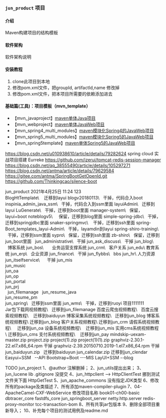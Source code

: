 ### `jun_product` 项目

#### 介绍
Maven构建项目的结构模板

#### 软件架构
软件架构说明

#### 安装教程
1. clone此项目到本地
2. 修改pom.xml文件，把groupId, artifactId,name 修改掉
3. 修改pom.xml文件，把本项目所需要的依赖添加进去

#### 基础篇(工具)：项目模板（mvn_template）
- 【mvn_javaproject】[maven单体Java项目](https://github.com/wujun728/mvn_template)
- 【mvn_webproject】[maven单体JavaWeb项目](https://github.com/wujun728/mvn_template)
- 【mvn_spring4_multi_modules】[maven模块化Spring4的JavaWeb项目](https://github.com/wujun728/mvn_template)
- 【mvn_spring5_multi_modules】[maven模块化Spring5的JavaWeb项目](https://github.com/wujun728/mvn_template)
- 【mvn_spring5template】[maven单体Spring5的JavaWeb项目](https://github.com/wujun728/mvn_template)


https://blog.csdn.net/u010938610/article/details/79282624
spring cloud 实战项目搭建
Eurreke
https://github.com/izerui/tomcat-redis-session-manager
https://blog.csdn.net/qq_38555490/article/details/105297271
https://blog.csdn.net/antma/article/details/79629584
https://gitee.com/antma/SpringBootGetOpenId.git
https://github.com/Thinkingcao/silence-boot


jun_product
2021年4月25日
11:24
123\
BlogHtTemplate\    迁移到layui
blogv20180113\   干掉，代码合入boot
inspinia_admin_java_ssm\   干掉，代码合入到ssm里面
layuiAdmin\   迁移到layui
LuGenerate\   干掉，迁移到boot里面
manager-system\   保留，layui+boot
noteblogv5\     保留，迁移到blog里面
simple-spring-jdbc\   干掉，迁移到springjdbc里面
snaker-springmvc\    干掉，迁移到ssh里面
spring-Boot_templates_layui-Admin\   干掉，layamdin到layui
spring-shiro-training\   干掉，迁移到ssm里面
sypro\   保留，迁移到ssh里面
zb-shiro\   保留，迁移到jun_boot里面
 
jun_administrative\   干掉
jun_ask_discuss\   干掉
jun_blog\   博客系统
jun_bos\       业务运营支撑系统
jun_crm\   客户关系
jun_edu\ 教育系统
jun_erp\   企业资源
jun_finance\   干掉
jun_flybbs\   bbs
jun_hr\ 人力资源
jun_itselfservice\      干掉
jun_mis\
jun_music\
jun_oa\
jun_op\
jun_portal\
jun_prj\
 
jun_filemanage
 
jun_resume_java\
jun_resume_pm\
jun_spring\   迁移到ssm里面
jun_wms\   干掉，迁移到ruoyi
项目1111111\
Jar包下载网视频教程\   迁移到jun_filemanage
百度云爬虫视频教程\  
百度云搜索视频教程\    迁移到baiduyun
博客采集系统视频教程\   迁移到jun_blog
博客系统视频教程\ 迁移到jun_blog
客户关系视频教程\ 迁移到jun_crm
请假系统视频教程\     迁移到jun_oa
设备系统视频教程\    迁移到jun_mis
实用cms系统视频教程\ 迁移到jun_cms
支付系统视频教程\    迁移到jun_pay
mindskip-uexam-master.zip
project.zip
project(1).zip
project(1)(1).zip
graphviz-2.30.1-22.el7.x86_64.rpm 干掉
graphviz-2.39.20150710.2019-1.el7.x86_64.rpm 干掉
jun_baiduyun.zip   迁移到baiduyun
jun_calendar.zip 迁移到jun_clendar
 
Easyui+SSM   --API
Bootstrap+Boot ---MIS
LayUI+SSM --blog

TODO
jun_project
1、@author  注解删掉；
2、jun_utils提出出来；
3、jun_lucene lib .gitignore 没提交
4、jun_httpclient  --> HttpClientTest  挪到测试文件夹下面
	HttpGetTest
5、jun_apache_commons  没有指定JDK类型
6、修改所有的package及类描述
7、所有添加maven-compiler-plugin
7、04-ApacheCamel-CXF-WebService 修改项目名称
book01-ch00-basic
dbtracer_core
fastdfs_core
jun_springboot_server
netty.http.server
redis-proxy-monitor
tcc-transaction-bom
8、所有共享jar包版本
9、删除全部项目重新导入；
10、补充每个项目的测试用例及readme.md
 